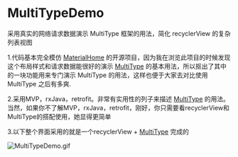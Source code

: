 # MultiTypeDemo
采用真实的网络请求数据演示 MultiType 框架的用法，简化 recyclerView 的复杂列表视图


1.代码基本完全模仿 [MaterialHome](https://github.com/hymanme/MaterialHome) 的开源项目，因为我在浏览此项目的时候发现这个布局样式和请求数据能很好的演示  [MultiType](https://github.com/drakeet/MultiType)  的基本用法，所以抠出了其中的一块功能用来专门演示  MultiType 的用法，这样也便于大家去对比使用 MultiType 之后有多爽.

2.采用MVP，rxJava，retrofit。非常有实用性的列子来描述 [MultiType](https://github.com/drakeet/MultiType) 的用法。当然，如果你不了解MVP，rxJava，retrofit，刚好，你只需要看recyclerView和MultiType的搭配使用，她显得更简单


3.以下整个界面采用的就是一个recyclerView + [MultiType](https://github.com/drakeet/MultiType) 完成的

![MultiTypeDemo.gif](https://github.com/WanLiLi/MultiTypeDemo/blob/master/multiTypeDemo1.gif)




